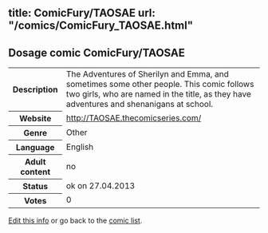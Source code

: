 title: ComicFury/TAOSAE
url: "/comics/ComicFury_TAOSAE.html"
---
Dosage comic ComicFury/TAOSAE
-----------------------------------------

<p id="msg"></p>
<script type="text/javascript">
if (window.location.search === '?edit_info_mail=sent_ok') {
  var elem = document.getElementById("msg");
  elem.innerHTML = 'Edited information sucessfully sent.';
  elem.className = 'ok';
}
</script>
<table class="comicinfo">
<tr>
<th>Description</th><td>The Adventures of Sherilyn and Emma, and sometimes some other people. This comic follows two girls, who are named in the title, as they have adventures and shenanigans at school.</td>
</tr>
<tr>
<th>Website</th><td><a href="http://TAOSAE.thecomicseries.com/">http://TAOSAE.thecomicseries.com/</a></td>
</tr>
<tr>
<th>Genre</th><td>Other</td>
</tr>
<tr>
<th>Language</th><td>English</td>
</tr>
<tr>
<th>Adult content</th><td>no</td>
</tr>
<tr>
<th>Status</th><td>ok on 27.04.2013</td>
</tr>
<tr>
<th>Votes</th><td>0</td>
</tr>
</table>

[Edit this info](ComicFury_TAOSAE_edit.html) or go back to the [comic list](../comic-index.html).

